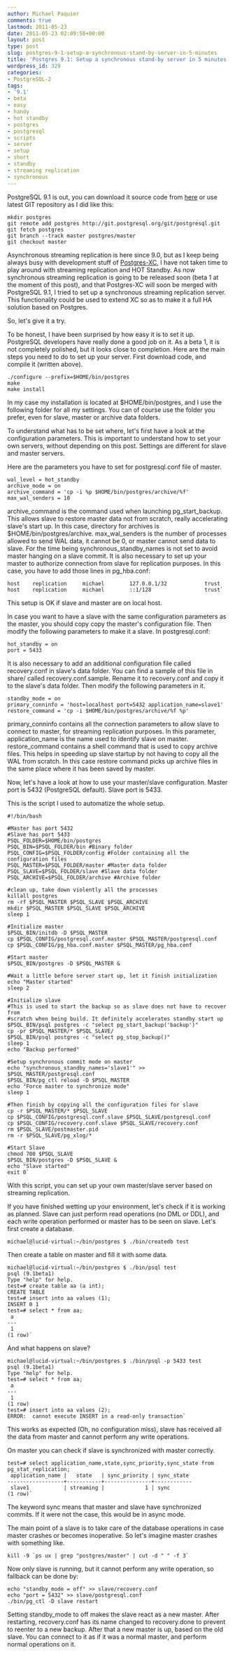 ```yaml
---
author: Michael Paquier
comments: true
lastmod: 2011-05-23
date: 2011-05-23 02:09:58+00:00
layout: post
type: post
slug: postgres-9-1-setup-a-synchronous-stand-by-server-in-5-minutes
title: 'Postgres 9.1: Setup a synchronous stand-by server in 5 minutes'
wordpress_id: 329
categories:
- PostgreSQL-2
tags:
- '9.1'
- beta
- easy
- handy
- hot standby
- postgres
- postgresql
- scripts
- server
- setup
- short
- standby
- streaming replication
- synchronous
---
```


PostgreSQL 9.1 is out, you can download it source code from [here](http://www.postgresql.org/ftp/source/) or use latest GIT repository as I did like this:

    mkdir postgres
    git remote add postgres http://git.postgresql.org/git/postgresql.git
    git fetch postgres
    git branch --track master postgres/master
    git checkout master

Asynchronous streaming replication is here since 9.0, but as I keep being always busy with development stuff of [Postgres-XC](http://postgres-xc.sourceforge.net/), I have not taken time to play around with streaming replication and HOT Standby.
As now synchronous streaming replication is going to be released soon (beta 1 at the moment of this post), and that Postgres-XC will soon be merged with PostgreSQL 9.1, I tried to set up a synchronous streaming replication server. This functionality could be used to extend XC so as to make it a full HA solution based on Postgres.

So, let's give it a try.

To be honest, I have been surprised by how easy it is to set it up. PostgreSQL developers have really done  a good job on it. As a beta 1, it is not completely polished, but it looks close to completion. Here are the main steps you need to do to set up your server.
First download code, and compile it (written above).

    ./configure --prefix=$HOME/bin/postgres
    make
    make install

In my case my installation is located at $HOME/bin/postgres, and I use the following folder for all my settings. You can of course use the folder you prefer, even for slave, master or archive data folders.

To understand what has to be set where, let's first have a look at the configuration parameters.
This is important to understand how to set your own servers, without depending on this post.
Settings are different for slave and master servers.

Here are the parameters you have to set for postgresql.conf file of master.

    wal_level = hot_standby
    archive_mode = on
    archive_command = 'cp -i %p $HOME/bin/postgres/archive/%f'
    max_wal_senders = 10

archive\_command is the command used when launching pg\_start\_backup. This allows slave to restore master data not from scratch, really accelerating slave's start up. In this case, directory for archives is $HOME/bin/postgres/archive.
max\_wal\_senders is the number of processes allowed to send WAL data, it cannot be 0, or master cannot send data to slave.
For the time being synchronous\_standby\_names is not set to avoid master hanging on a slave commit.
It is also necessary to set up your master to authorize connection from slave for replication purposes. In this case, you have to add those lines in pg\_hba.conf:

    host    replication     michael        127.0.0.1/32            trust
    host    replication     michael        ::1/128                 trust`

This setup is OK if slave and master are on local host.

In case you want to have a slave with the same configuration parameters as the master, you should copy copy the master's configuration file. Then modify the following parameters to make it a slave. In postgresql.conf:

    hot_standby = on
    port = 5433

It is also necessary to add an additional configuration file called recovery.conf in slave's data folder. You can find a sample of this file in share/ called recovery.conf.sample.
Rename it to recovery.conf and copy it to the slave's data folder. Then modify the following parameters in it.

    standby_mode = on
    primary_conninfo = 'host=localhost port=5432 application_name=slave1'
    restore_command = 'cp -i $HOME/bin/postgres/archive/%f %p'

primary\_conninfo contains all the connection parameters to allow slave to connect to master, for streaming replication purposes. In this parameter, application\_name is the name used to identify slave on master.
restore\_command contains a shell command that is used to copy archive files. This helps in speeding up slave startup by not having to copy all the WAL from scratch. In this case restore command picks up archive files in the same place where it has been saved by master.

Now, let's have a look at how to use your master/slave configuration.
Master port is 5432 (PostgreSQL default). Slave port is 5433.

This is the script I used to automatize the whole setup.

    #!/bin/bash  

    #Master has port 5432
    #Slave has port 5433
    PSQL_FOLDER=$HOME/bin/postgres
    PSQL_BIN=$PSQL_FOLDER/bin #Binary folder
    PSQL_CONFIG=$PSQL_FOLDER/config #Folder containing all the configuration files
    PSQL_MASTER=$PSQL_FOLDER/master #Master data folder
    PSQL_SLAVE=$PSQL_FOLDER/slave #Slave data folder
    PSQL_ARCHIVE=$PSQL_FOLDER/archive #Archive folder  

    #clean up, take down violently all the processes
    killall postgres
    rm -rf $PSQL_MASTER $PSQL_SLAVE $PSQL_ARCHIVE
    mkdir $PSQL_MASTER $PSQL_SLAVE $PSQL_ARCHIVE
    sleep 1

    #Initialize master
    $PSQL_BIN/initdb -D $PSQL_MASTER
    cp $PSQL_CONFIG/postgresql.conf.master $PSQL_MASTER/postgresql.conf
    cp $PSQL_CONFIG/pg_hba.conf.master $PSQL_MASTER/pg_hba.conf  

    #Start master
    $PSQL_BIN/postgres -D $PSQL_MASTER &  

    #Wait a little before server start up, let it finish initialization
    echo "Master started"
    sleep 2  

    #Initialize slave
    #This is used to start the backup so as slave does not have to recover from
    #scratch when being build. It definitely accelerates standby start up
    $PSQL_BIN/psql postgres -c "select pg_start_backup('backup')"
    cp -pr $PSQL_MASTER/* $PSQL_SLAVE/
    $PSQL_BIN/psql postgres -c "select pg_stop_backup()"
    sleep 1
    echo "Backup performed"  

    #Setup synchronous commit mode on master
    echo "synchronous_standby_names='slave1'" >> $PSQL_MASTER/postgresql.conf
    $PSQL_BIN/pg_ctl reload -D $PSQL_MASTER
    echo "Force master to synchronize mode"
    sleep 1

    #Then finish by copying all the configuration files for slave
    cp -r $PSQL_MASTER/* $PSQL_SLAVE
    cp $PSQL_CONFIG/postgresql.conf.slave $PSQL_SLAVE/postgresql.conf
    cp $PSQL_CONFIG/recovery.conf.slave $PSQL_SLAVE/recovery.conf
    rm $PSQL_SLAVE/postmaster.pid
    rm -r $PSQL_SLAVE/pg_xlog/*  

    #Start Slave
    chmod 700 $PSQL_SLAVE
    $PSQL_BIN/postgres -D $PSQL_SLAVE &
    echo "Slave started"
    exit 0`

With this script, you can set up your own master/slave server based on streaming replication.

If you have finished wetting up your environment, let's check if it is working as planned. Slave can just perform read operations (no DML or DDL), and each write operation performed or master has to be seen on slave.
Let's first create a database.

    michael@lucid-virtual:~/bin/postgres $ ./bin/createdb test

Then create a table on master and fill it with some data.

    michael@lucid-virtual:~/bin/postgres $ ./bin/psql test
    psql (9.1beta1)
    Type "help" for help.
    test=# create table aa (a int);
    CREATE TABLE
    test=# insert into aa values (1);
    INSERT 0 1
    test=# select * from aa;
     a 
    ---
     1
    (1 row)`

And what happens on slave?

    michael@lucid-virtual:~/bin/postgres $ ./bin/psql -p 5433 test
    psql (9.1beta1)
    Type "help" for help.
    test=# select * from aa;
     a 
    ---
     1
    (1 row)
    test=# insert into aa values (2);
    ERROR:  cannot execute INSERT in a read-only transaction`

This works as expected (Oh, no configuration miss), slave has received all the data from master and cannot perform any write operations.

On master you can check if slave is synchronized with master correctly.

    test=# select application_name,state,sync_priority,sync_state from pg_stat_replication;
     application_name |   state   | sync_priority | sync_state 
    ------------------+-----------+---------------+------------
     slave1           | streaming |             1 | sync
    (1 row)`

The keyword sync means that master and slave have synchronized commits.
If it were not the case, this would be in async mode.

The main point of a slave is to take care of the database operations in case master crashes or becomes inoperative.
So let's imagine master crashes with something like.

    kill -9 `ps ux | grep "postgres/master" | cut -d " " -f 3`

Now only slave is running, but it cannot perform any write operation, so fallback can be done by:

    echo "standby_mode = off" >> slave/recovery.conf
    echo "port = 5432" >> slave/postgresql.conf
    ./bin/pg_ctl -D slave restart

Setting standby\_mode to off makes the slave react as a new master.
After restarting, recovery.conf has its name changed to recovery.done to prevent to reenter to a new backup.
After that a new master is up, based on the old slave. You can connect to it as if it was a normal master, and perform normal operations on it.
